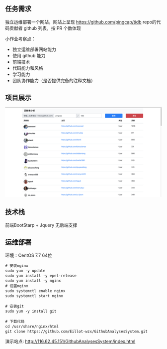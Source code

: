 ## 任务需求

独立运维部署一个网站，网站上呈现 https://github.com/pingcap/tidb repo的代码贡献者 github 列表，按 PR 个数体现


小作业考察点：
- 独立运维部署网站能力
- 使用 github 能力
- 前端技术
- 代码能力和风格
- 学习能力
- 团队协作能力（是否提供完备的注释文档）

## 项目展示

![show](./img/show.png)

## 技术栈

前端BootStarp + Jquery 无后端支撑

## 运维部署

环境：CentOS 7.7 64位

```shell
# 安装nginx
sudo yum -y update
sudo yum install -y epel-release
sudo yum install -y nginx
# 设置nginx
sudo systemctl enable nginx
sudo systemctl start nginx

# 安装git
sudo yum -y install git

# 下载代码
cd /usr/share/nginx/html
git clone https://github.com/Eillot-wzx/GithubAnalysesSystem.git
```

演示站点: http://116.62.45.151/GithubAnalysesSystem/index.html